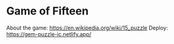 # Game of Fifteen
About the game: https://en.wikipedia.org/wiki/15_puzzle
Deploy: https://gem-puzzle-ic.netlify.app/
